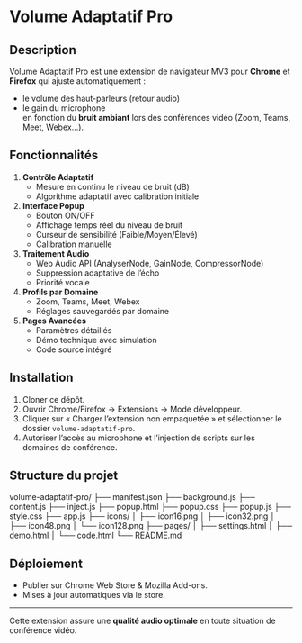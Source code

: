 # Volume Adaptatif Pro

## Description
Volume Adaptatif Pro est une extension de navigateur MV3 pour **Chrome** et **Firefox** qui ajuste automatiquement :
- le volume des haut-parleurs (retour audio)
- le gain du microphone  
en fonction du **bruit ambiant** lors des conférences vidéo (Zoom, Teams, Meet, Webex…).

## Fonctionnalités
1. **Contrôle Adaptatif**  
   - Mesure en continu le niveau de bruit (dB)
   - Algorithme adaptatif avec calibration initiale  
2. **Interface Popup**  
   - Bouton ON/OFF  
   - Affichage temps réel du niveau de bruit  
   - Curseur de sensibilité (Faible/Moyen/Élevé)  
   - Calibration manuelle  
3. **Traitement Audio**  
   - Web Audio API (AnalyserNode, GainNode, CompressorNode)  
   - Suppression adaptative de l’écho  
   - Priorité vocale  
4. **Profils par Domaine**  
   - Zoom, Teams, Meet, Webex  
   - Réglages sauvegardés par domaine  
5. **Pages Avancées**  
   - Paramètres détaillés  
   - Démo technique avec simulation  
   - Code source intégré  

## Installation
1. Cloner ce dépôt.  
2. Ouvrir Chrome/Firefox → Extensions → Mode développeur.  
3. Cliquer sur « Charger l’extension non empaquetée » et sélectionner le dossier `volume-adaptatif-pro`.  
4. Autoriser l’accès au microphone et l’injection de scripts sur les domaines de conférence.

## Structure du projet
volume-adaptatif-pro/ ├── manifest.json ├── background.js ├── content.js ├── inject.js ├── popup.html ├── popup.css ├── popup.js ├── style.css ├── app.js ├── icons/ │   ├── icon16.png │   ├── icon32.png │   ├── icon48.png │   └── icon128.png ├── pages/ │   ├── settings.html │   ├── demo.html │   └── code.html └── README.md

## Déploiement
- Publier sur Chrome Web Store & Mozilla Add-ons.  
- Mises à jour automatiques via le store.  

---
Cette extension assure une **qualité audio optimale** en toute situation de conférence vidéo.
